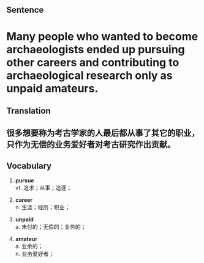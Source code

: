 ## Sentence

<h1>Many people who wanted to become archaeologists ended up pursuing other careers and contributing to archaeological research only as unpaid amateurs.</h1>

## Translation

<h2>很多想要称为考古学家的人最后都从事了其它的职业，只作为无偿的业务爱好者对考古研究作出贡献。</h2>


## Vocabulary     

1. **pursue**   
vt. 追求；从事；追逐；     

2. **career**      
n. 生涯；经历；职业；     

3. **unpaid**      
a. 未付的；无偿的；业务的；     

4. **amateur**      
a. 业余的；     
n. 业务爱好者；      

